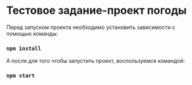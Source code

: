 # Тестовое задание-проект погоды

Перед запуском проекта необходимо установить зависимости с помощью команды:

### `npm install`

А после для того чтобы запустить проект, воспользуемся командой:

### `npm start`
